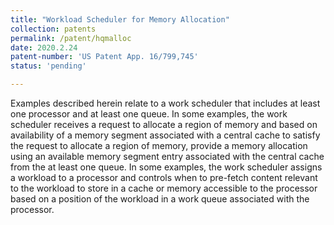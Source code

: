```yaml
---
title: "Workload Scheduler for Memory Allocation"
collection: patents
permalink: /patent/hqmalloc
date: 2020.2.24
patent-number: 'US Patent App. 16/799,745'
status: 'pending'

---
```

Examples described herein relate to a work scheduler that includes at least one processor and at least one queue. In some examples, the work scheduler receives a request to allocate a region of memory and based on availability of a memory segment associated with a central cache to satisfy the request to allocate a region of memory, provide a memory allocation using an available memory segment entry associated with the central cache from the at least one queue. In some examples, the work scheduler assigns a workload to a processor and controls when to pre-fetch content relevant to the workload to store in a cache or memory accessible to the processor based on a position of the workload in a work queue associated with the processor.